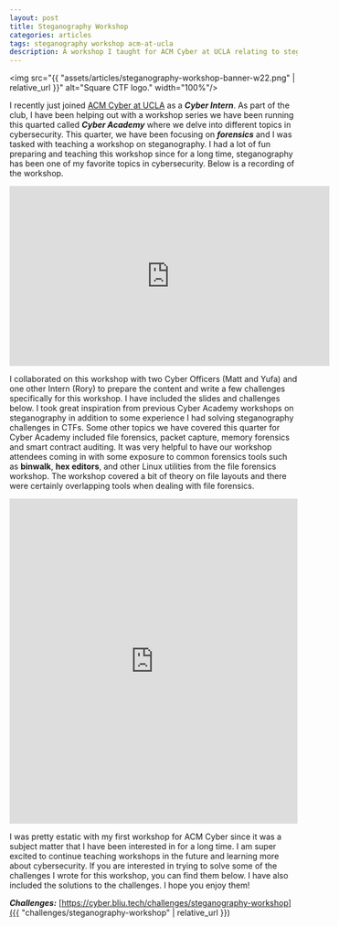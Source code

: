 ```yaml
---
layout: post
title: Steganography Workshop
categories: articles
tags: steganography workshop acm-at-ucla
description: A workshop I taught for ACM Cyber at UCLA relating to steganography forensics.
---
```


<img src="{{ "assets/articles/steganography-workshop-banner-w22.png" | relative_url }}" alt="Square CTF logo." width="100%"/>


I recently just joined [ACM Cyber at UCLA](https://acmcyber.com/) as a ***Cyber Intern***. As part of the club, I have been helping out with a workshop series we have been running this quarted called ***Cyber Academy*** where we delve into different topics in cybersecurity. This quarter, we have been focusing on ***forensics*** and I was tasked with teaching a workshop on steganography. I had a lot of fun preparing and teaching this workshop since for a long time, steganography has been one of my favorite topics in cybersecurity. Below is a recording of the workshop.

<iframe width="560" height="315" src="https://www.youtube.com/embed/Mvx1K__PoJY" title="YouTube video player" frameborder="0" allow="accelerometer; autoplay; clipboard-write; encrypted-media; gyroscope; picture-in-picture" allowfullscreen></iframe>

I collaborated on this workshop with two Cyber Officers (Matt and Yufa) and one other Intern (Rory) to prepare the content and write a few challenges specifically for this workshop. I have included the slides and challenges below. I took great inspiration from previous Cyber Academy workshops on steganography in addition to some experience I had solving steganography challenges in CTFs. Some other topics we have covered this quarter for Cyber Academy included file forensics, packet capture, memory forensics and smart contract auditing. It was very helpful to have our workshop attendees coming in with some exposure to common forensics tools such as **binwalk**, **hex editors**, and other Linux utilities from the file forensics workshop. The workshop covered a bit of theory on file layouts and there were certainly overlapping tools when dealing with file forensics.

<style>
.responsive-wrap iframe{ max-width: 100%;}
</style>
<div class="responsive-wrap">
  <iframe src="https://docs.google.com/presentation/d/1zCb7iM8os4xBL7hDIPIvIb4iE75SKCWDeHUauf2_Be8/embed?start=false&loop=false&delayms=3000" frameborder="0" width="960" height="569" allowfullscreen="true" mozallowfullscreen="true" webkitallowfullscreen="true"></iframe>
</div>

I was pretty estatic with my first workshop for ACM Cyber since it was a subject matter that I have been interested in for a long time. I am super excited to continue teaching workshops in the future and learning more about cybersecurity. If you are interested in trying to solve some of the challenges I wrote for this workshop, you can find them below. I have also included the solutions to the challenges. I hope you enjoy them!

***Challenges:*** [https://cyber.bliu.tech/challenges/steganography-workshop]({{ "challenges/steganography-workshop" | relative_url }})